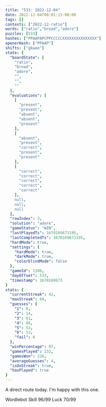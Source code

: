 ```yaml
---
title: "533: 2022-12-04"
date: 2022-12-04T08:01:13-08:00
tags: []
contests: ["2022-12-ratio"]
words: ["ratio","broad","adore"]
puzzles: [533]
hashes: ["PPAAPAPCPPCCCCCXXXXXXXXXXXXXXX"]
openerHash: ["PPAAP"]
shifts: ["gkwao"]
state: {
  "boardState": [
    "ratio",
    "broad",
    "adore",
    "",
    "",
    ""
  ],
  "evaluations": [
    [
      "present",
      "present",
      "absent",
      "absent",
      "present"
    ],
    [
      "absent",
      "present",
      "correct",
      "present",
      "present"
    ],
    [
      "correct",
      "correct",
      "correct",
      "correct",
      "correct"
    ],
    null,
    null,
    null
  ],
  "rowIndex": 3,
  "solution": "adore",
  "gameStatus": "WIN",
  "lastPlayedTs": 1670169673195,
  "lastCompletedTs": 1670169673195,
  "hardMode": true,
  "settings": {
    "hardMode": true,
    "darkMode": true,
    "colorblindMode": false
  },
  "gameId": 1106,
  "dayOffset": 533,
  "timestamp": 1670169673
}
stats: {
  "currentStreak": 42,
  "maxStreak": 69,
  "guesses": {
    "1": 0,
    "2": 14,
    "3": 61,
    "4": 86,
    "5": 53,
    "6": 12,
    "fail": 6
  },
  "winPercentage": 97,
  "gamesPlayed": 232,
  "gamesWon": 226,
  "averageGuesses": 4,
  "isOnStreak": true,
  "hasPlayed": true
}
---
```

<!-- more -->
A direct route today. I'm happy with this one. 

Wordlebot
Skill 96/99
Luck 70/99
